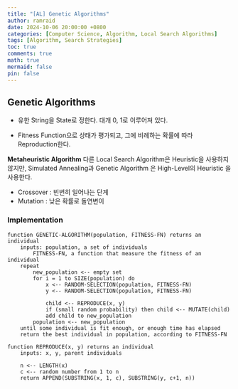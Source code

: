 ```yaml
---
title: "[AL] Genetic Algorithms"
author: ramraid
date: 2024-10-06 20:00:00 +0800
categories: [Computer Science, Algorithm, Local Search Algorithms]
tags: [Algorithm, Search Strategies]
toc: true
comments: true
math: true
mermaid: false
pin: false
---
```


## Genetic Algorithms

- 유한 String을 State로 정한다. 대개 0, 1로 이루어져 있다.

- Fitness Function으로 상태가 평가되고, 그에 비례하는 확률에 따라 Reproduction한다.

**Metaheuristic Algorithm**
다른 Local Search Algorithm은 Heuristic을 사용하지 않지만, Simulated Annealing과 Genetic Algorithm 은 High-Level의 Heuristic 을 사용한다.

- Crossover : 빈번히 일어나는 단계
- Mutation : 낮은 확률로 돌연변이

### Implementation

```text
function GENETIC-ALGORITHM(population, FITNESS-FN) returns an individual
    inputs: population, a set of individuals
        FITNESS-FN, a function that measure the fitness of an individual
    repeat
        new_population <-- empty set
        for i = 1 to SIZE(population) do
            x <-- RANDOM-SELECTION(population, FITNESS-FN)
            y <-- RANDOM-SELECTION(population, FITNESS-FN)

            child <-- REPRODUCE(x, y)
            if (small random probability) then child <-- MUTATE(child)
            add child to new_population
        population <-- new_population
    until some individual is fit enough, or enough time has elapsed
    return the best individual in population, according to FITNESS-FN

function REPRODUCE(x, y) returns an individual
    inputs: x, y, parent individuals

    n <-- LENGTH(x)
    c <-- random number from 1 to n
    return APPEND(SUBSTRING(x, 1, c), SUBSTRING(y, c+1, n))
```